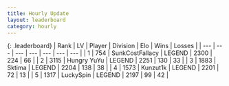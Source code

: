 ```yaml
---
title: Hourly Update
layout: leaderboard
category: hourly
---
```


{: .leaderboard}
| Rank | LV | Player | Division | Elo | Wins | Losses |
| --- | --- | --- | --- | --- | --- | --- |
| <span data-change="0">1</span> | 754 | <span title="ID: 402846">SunkCostFallacy</span> | LEGEND | <span data-change="0">2300</span> | <span data-change="0">224</span> | <span data-change="0">66</span> |
| <span data-change="0">2</span> | 3115 | <span title="ID: 164871">Hungry YuYu</span> | LEGEND | <span data-change="0">2251</span> | <span data-change="0">130</span> | <span data-change="0">33</span> |
| <span data-change="0">3</span> | 1883 | <span title="ID: 353063">Sktima</span> | LEGEND | <span data-change="0">2204</span> | <span data-change="0">138</span> | <span data-change="0">38</span> |
| <span data-change="1">4</span> | 1573 | <span title="ID: 392407">Kunzut1k</span> | LEGEND | <span data-change="0">2201</span> | <span data-change="0">72</span> | <span data-change="0">13</span> |
| <span data-change="1">5</span> | 1317 | <span title="ID: 498412">LuckySpin</span> | LEGEND | <span data-change="6">2197</span> | <span data-change="1">99</span> | <span data-change="0">42</span> |